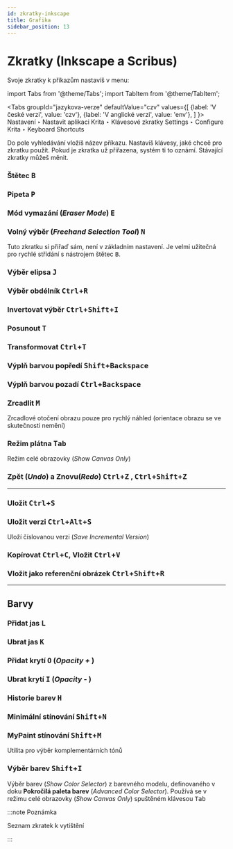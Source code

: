 ```yaml
---
id: zkratky-inkscape
title: Grafika
sidebar_position: 13
---
```


# Zkratky (Inkscape a Scribus)

Svoje zkratky k příkazům nastavíš v menu:

import Tabs from '@theme/Tabs';
import TabItem from '@theme/TabItem';

<Tabs
  groupId="jazykova-verze"
  defaultValue="czv"
  values={[
    {label: 'V české verzi', value: 'czv'},
    {label: 'V anglické verzi', value: 'env'},
  ]
}>
<TabItem value="czv">Nastavení ‣ Nastavit aplikaci Krita ‣ Klávesové zkratky</TabItem>
<TabItem value="env">Settings ‣ Configure Krita ‣ Keyboard Shortcuts</TabItem>
</Tabs>

Do pole vyhledávání vložíš název příkazu. Nastavíš klávesy, jaké chceě pro zkratku použít. Pokud je zkratka už přiřazena, systém ti to oznámí. Stávající zkratky můžeš měnit.

### Štětec <kbd>B</kbd>
### Pipeta <kbd>P</kbd>
### Mód vymazání (*Eraser Mode*) <kbd>E</kbd>
### Volný výběr (*Freehand Selection Tool*) <kbd>N</kbd>
Tuto zkratku si přiřaď sám, není v základním nastavení. Je velmi užitečná pro rychlé střídání s nástrojem štětec <kbd>B</kbd>.
### Výběr elipsa <kbd>J</kbd>
### Výběr obdélník <kbd>Ctrl</kbd>+<kbd>R</kbd>
### Invertovat výběr <kbd>Ctrl</kbd>+<kbd>Shift</kbd>+<kbd>I</kbd>

###   Posunout <kbd>T</kbd>
###   Transformovat <kbd>Ctrl</kbd>+<kbd>T</kbd>

###   Výplň barvou popředí <kbd>Shift</kbd>+<kbd>Backspace</kbd>
###   Výplň barvou pozadí <kbd>Ctrl</kbd>+<kbd>Backspace</kbd>

### Zrcadlit <kbd>M</kbd>
Zrcadlové otočení obrazu pouze pro rychlý náhled (orientace obrazu se ve skutečnosti nemění)
### Režim plátna <kbd>Tab</kbd>
Režim celé obrazovky (*Show Canvas Only*)
### Zpět (*Undo*) a Znovu(*Redo*) <kbd>Ctrl</kbd>+<kbd>Z</kbd> , <kbd>Ctrl</kbd>+<kbd>Shift</kbd>+<kbd>Z</kbd>
***

### Uložit <kbd>Ctrl</kbd>+<kbd>S</kbd>
### Uložit verzi <kbd>Ctrl</kbd>+<kbd>Alt</kbd>+<kbd>S</kbd>
Uloží číslovanou verzi (*Save Incremental Version*)
### Kopírovat <kbd>Ctrl</kbd>+<kbd>C</kbd>, Vložit <kbd>Ctrl</kbd>+<kbd>V</kbd>
### Vložit jako referenční obrázek <kbd>Ctrl</kbd>+<kbd>Shift</kbd>+<kbd>R</kbd>
***

## Barvy
### Přidat jas <kbd>L</kbd>
### Ubrat jas <kbd>K</kbd>
### Přidat krytí <kbd>O</kbd> (*Opacity +* )
### Ubrat krytí <kbd>I</kbd> (*Opacity -* )

### Historie barev <kbd>H</kbd>
### Minimální stínování <kbd>Shift</kbd>+<kbd>N</kbd>
### MyPaint stínování <kbd>Shift</kbd>+<kbd>M</kbd>
Utilita pro výběr komplementárních tónů
### Výběr barev <kbd>Shift</kbd>+<kbd>I</kbd>
Výběr barev (*Show Color Selector*) z barevného modelu, definovaného v doku **Pokročilá paleta barev** (*Advanced Color Selector*). Používá se v režimu celé obrazovky (*Show Canvas Only*) spuštěném klávesou <kbd>Tab</kbd>

:::note Poznámka

Seznam zkratek k vytištění

:::
